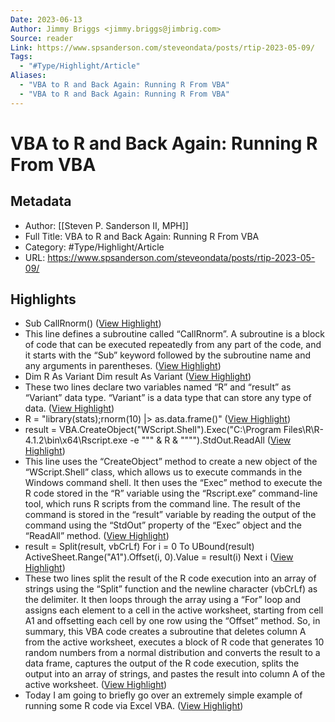 ```yaml
---
Date: 2023-06-13
Author: Jimmy Briggs <jimmy.briggs@jimbrig.com>
Source: reader
Link: https://www.spsanderson.com/steveondata/posts/rtip-2023-05-09/
Tags:
  - "#Type/Highlight/Article"
Aliases:
  - "VBA to R and Back Again: Running R From VBA"
  - "VBA to R and Back Again: Running R From VBA"
---
```

# VBA to R and Back Again: Running R From VBA

## Metadata
- Author: [[Steven P. Sanderson II, MPH]]
- Full Title: VBA to R and Back Again: Running R From VBA
- Category: #Type/Highlight/Article
- URL: https://www.spsanderson.com/steveondata/posts/rtip-2023-05-09/

## Highlights
- Sub CallRnorm() ([View Highlight](https://read.readwise.io/read/01h06qk4ycjje094ydn6xtvk8p))
- This line defines a subroutine called “CallRnorm”. A subroutine is a block of code that can be executed repeatedly from any part of the code, and it starts with the “Sub” keyword followed by the subroutine name and any arguments in parentheses. ([View Highlight](https://read.readwise.io/read/01h06qkb5bp2scpjg7aeh7xnw3))
- Dim R As Variant [](https://www.spsanderson.com/steveondata/posts/rtip-2023-05-09/#cb2-2)Dim result As Variant ([View Highlight](https://read.readwise.io/read/01h06qkdh4yvgvg2kka78c561m))
- These two lines declare two variables named “R” and “result” as “Variant” data type. “Variant” is a data type that can store any type of data. ([View Highlight](https://read.readwise.io/read/01h06qkf6yr63k6e00pvean21r))
- R = "library(stats);rnorm(10) |> as.data.frame()" ([View Highlight](https://read.readwise.io/read/01h06qkma0cmm5h9p53vef54h3))
- result = VBA.CreateObject("WScript.Shell").Exec("C:\Program Files\R\R-4.1.2\bin\x64\Rscript.exe -e """ & R & """").StdOut.ReadAll ([View Highlight](https://read.readwise.io/read/01h06qks73b0bxskj7wset7h16))
- This line uses the “CreateObject” method to create a new object of the “WScript.Shell” class, which allows us to execute commands in the Windows command shell. It then uses the “Exec” method to execute the R code stored in the “R” variable using the “Rscript.exe” command-line tool, which runs R scripts from the command line. The result of the command is stored in the “result” variable by reading the output of the command using the “StdOut” property of the “Exec” object and the “ReadAll” method. ([View Highlight](https://read.readwise.io/read/01h06qkwb1yxzh0qzd4p27b2v7))
- result = Split(result, vbCrLf) [](https://www.spsanderson.com/steveondata/posts/rtip-2023-05-09/#cb6-2)For i = 0 To UBound(result) [](https://www.spsanderson.com/steveondata/posts/rtip-2023-05-09/#cb6-3)ActiveSheet.Range("A1").Offset(i, 0).Value = result(i) [](https://www.spsanderson.com/steveondata/posts/rtip-2023-05-09/#cb6-4)Next i ([View Highlight](https://read.readwise.io/read/01h06qm0gt9nbnk99r99ace7ca))
- These two lines split the result of the R code execution into an array of strings using the “Split” function and the newline character (vbCrLf) as the delimiter. It then loops through the array using a “For” loop and assigns each element to a cell in the active worksheet, starting from cell A1 and offsetting each cell by one row using the “Offset” method.
  So, in summary, this VBA code creates a subroutine that deletes column A from the active worksheet, executes a block of R code that generates 10 random numbers from a normal distribution and converts the result to a data frame, captures the output of the R code execution, splits the output into an array of strings, and pastes the result into column A of the active worksheet. ([View Highlight](https://read.readwise.io/read/01h06qm4tagcwg98808gmv57z3))
- Today I am going to briefly go over an extremely simple example of running some R code via Excel VBA. ([View Highlight](https://read.readwise.io/read/01h06qhqrb9c984adz41nx984y))
